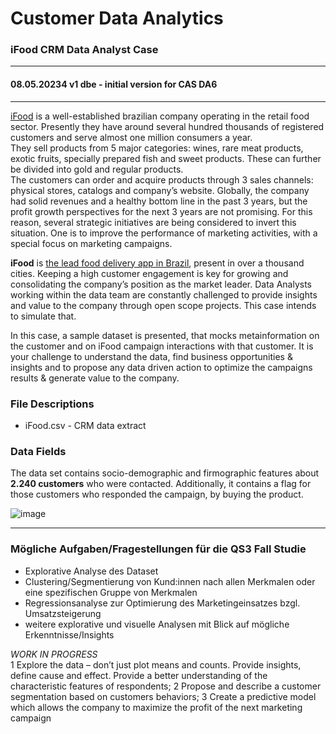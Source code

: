 # Customer Data Analytics  
### iFood CRM Data Analyst Case  
---  
#### 08.05.20234 v1 dbe - initial version for CAS DA6
---  
[iFood](https://carreiras.ifood.com.br/en/foodtech/) is a well-established brazilian company operating in the retail food sector. Presently they have
around several hundred thousands of registered customers and serve almost one million consumers a year.   
They sell products from 5 major categories: wines, rare meat products, exotic fruits, specially prepared fish and sweet products. These can further be divided into gold and
regular products.   
The customers can order and acquire products through 3 sales channels: physical stores, catalogs and company’s website. Globally, the company had solid revenues and a healthy
bottom line in the past 3 years, but the profit growth perspectives for the next 3 years are not promising. For this reason, several strategic initiatives are being considered to invert this
situation. One is to improve the performance of marketing activities, with a special focus on marketing campaigns.

**iFood** is [the lead food delivery app in Brazil](https://carreiras.ifood.com.br/en/), present in over a thousand cities. Keeping a high customer engagement is key for growing and consolidating the company’s
position as the market leader. Data Analysts working within the data team are constantly challenged to provide insights and value to the company through open scope projects. This case intends to simulate that.  

In this case, a sample dataset is presented, that mocks metainformation on the customer and on iFood campaign interactions with that customer.
It is your challenge to understand the data, find business opportunities & insights and to propose any data driven action to optimize the campaigns results & generate value to the company.



### File Descriptions  
+ iFood.csv - CRM data extract  



### Data Fields   
The data set contains socio-demographic and firmographic features about **2.240 customers** who were contacted. 
Additionally, it contains a flag for those customers who responded the campaign, by buying the product.   

![image](https://user-images.githubusercontent.com/52699611/236692554-62785770-5bd6-4803-8bab-71c17c1f14bc.png)



---   
### Mögliche Aufgaben/Fragestellungen für die QS3 Fall Studie    
+ Explorative Analyse des Dataset 
+ Clustering/Segmentierung von Kund:innen nach allen Merkmalen oder eine spezifischen Gruppe von Merkmalen
+ Regressionsanalyse zur Optimierung des Marketingeinsatzes bzgl. Umsatzsteigerung
+ weitere explorative und visuelle Analysen mit Blick auf mögliche Erkenntnisse/Insights 

*WORK IN PROGRESS*     
1 Explore the data – don’t just plot means and counts. Provide insights, define cause and
effect. Provide a better understanding of the characteristic features of respondents;
2 Propose and describe a customer segmentation based on customers behaviors;
3 Create a predictive model which allows the company to maximize the profit of the next
marketing campaign


